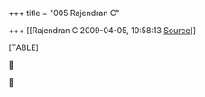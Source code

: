 +++
title = "005 Rajendran C"

+++
[[Rajendran C	2009-04-05, 10:58:13 [Source](https://groups.google.com/g/bvparishat/c/lEzTosu4na4)]]



[TABLE]





